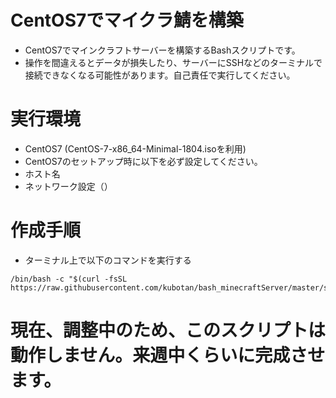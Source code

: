 # CentOS7でマイクラ鯖を構築
- CentOS7でマインクラフトサーバーを構築するBashスクリプトです。
- 操作を間違えるとデータが損失したり、サーバーにSSHなどのターミナルで接続できなくなる可能性があります。自己責任で実行してください。

# 実行環境
- CentOS7 (CentOS-7-x86_64-Minimal-1804.isoを利用)
- CentOS7のセットアップ時に以下を必ず設定してください。
 - ホスト名
 - ネットワーク設定（）





# 作成手順
- ターミナル上で以下のコマンドを実行する
```
/bin/bash -c "$(curl -fsSL https://raw.githubusercontent.com/kubotan/bash_minecraftServer/master/setup)"
```
# 現在、調整中のため、このスクリプトは動作しません。来週中くらいに完成させます。
